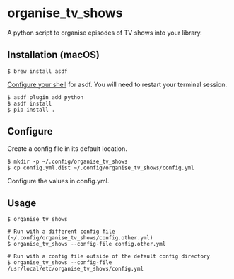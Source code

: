 # organise_tv_shows
A python script to organise episodes of TV shows into your library.

## Installation (macOS)
```shell
$ brew install asdf
```
[Configure your shell](https://asdf-vm.com/guide/getting-started.html#_3-install-asdf) for asdf. You will need to
restart your terminal session.
```shell
$ asdf plugin add python
$ asdf install
$ pip install .
```

## Configure
Create a config file in its default location.
```shell
$ mkdir -p ~/.config/organise_tv_shows
$ cp config.yml.dist ~/.config/organise_tv_shows/config.yml
```
Configure the values in config.yml.

## Usage
```shell
$ organise_tv_shows

# Run with a different config file (~/.config/organise_tv_shows/config.other.yml)
$ organise_tv_shows --config-file config.other.yml

# Run with a config file outside of the default config directory
$ organise_tv_shows --config-file /usr/local/etc/organise_tv_shows/config.yml
```
